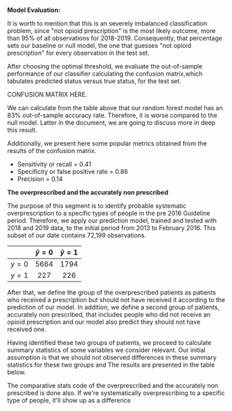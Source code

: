 

**Model Evaluation:** 

It is worth to mention that this is an severely imbalanced classification problem, since "not opioid prescription" is the most likely outcome, more than 95% of all observations for 2018-2019. Consequently, that percentage sets our baseline or null model, the one that guesses "not opioid prescription" for every observation in the test set.

After choosing the optimal threshold, we evaluate the out-of-sample performance of our classifier calculating the confusion matrix,which tabulates predicted status versus true status, for the test set.

CONFUSION MATRIX HERE.

We can calculate from the table above that our random forest model has an 83% out-of-sample accuracy rate. Therefore, it is worse compared to the null model. Latter in the document, we are going to discuss more in deep this result.

Additionally, we present here some popular metrics obtained from the results of the confusion matrix. 

* Sensitivity or recall = 0.41
* Specificity or false positive rate = 0.86
* Precision = 0.14

**The overprescribed and the accurately non prescribed**

The purpose of this segment is to identify probable systematic overprescription to a specific types of people in the pre 2016 Guideline period. Therefore, we apply our prediction model, trained and tested with 2018 and 2019 data, to the initial period from 2013 to February 2016. This subset of our date contains 72,199 observations.

|       |$\hat y=0$|$\hat y=1$  |   
| ----- |:------:|:------:| 
|$y=0$	|  5664      |    1794    |
|$y=1$  |  227      |   226      |

After that, we define the group of the overprescribed patients as patients who received a prescription but should not have received it according to the prediction of our model. In addition, we define a second group of patients, accurately non prescribed, that includes people who did not receive an opioid prescription and our model also predict they should not have received one.

Having identified these two groups of patients, we proceed to calculate summary statistics of some variables we consider relevant. Our initial assumption is that we should not observed differences in these summary statistics for these two groups and The results are presented in the table below.






The comparative stats code of the overprescribed and the accurately non prescribed is done also. 
If we're systematically overprescribing to a specific type of people, it'll show up as a difference



